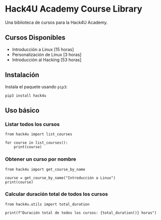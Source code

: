 # Hack4U Academy Course Library

Una biblioteca de cursos para la Hack4U Academy.

## Cursos Disponibles

- Introducción a Linux [15 horas]
- Personalización de Linux [3 horas]
- Introducción al Hacking [53 horas]

## Instalación

Instala el paquete usando `pip3`:

```python3
pip3 install hack4u
```

## Uso básico

### Listar todos los cursos

```python3
from hack4u import list_courses

for course in list_courses():
    print(course)
```

### Obtener un curso por nombre

```python3
from hack4u import get_course_by_name

course = get_course_by_name("Introducción a Linux")
print(course)
```

### Calcular duración total de todos los cursos

```python3
from hack4u.utils import total_duration

print(f"Duración total de todos los cursos: {total_duration()} horas")
```

